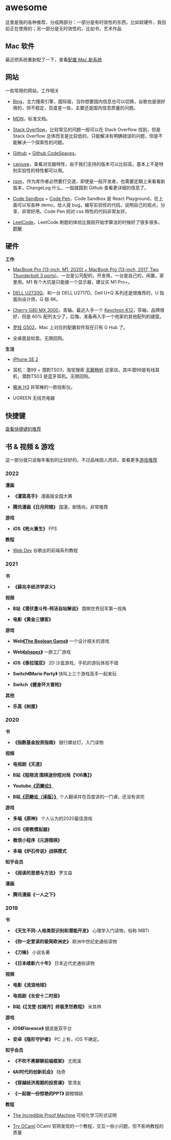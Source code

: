 # awesome

这里是我的各种推荐，分成两部分：一部分是有时效性的东西，比如软硬件，我目前正在使用的；另一部分是无时效性的，比如书，艺术作品

## Mac 软件

最近把系统重新配了一下，查看[配置 Mac 新系统](https://github.com/dancerphil/awesome/blob/master/SetupMac.md)

## 网站

一些常用的网站，工作相关

- [Bing](https://cn.bing.com/)，主力搜索引擎，国际版，当你想要国内信息也可以切换，谷歌也是很好用的，但不稳定，百度差一些，主要还是国内信息质量的问题。

- [MDN](https://developer.mozilla.org/zh-CN/)，标准文档。

- [Stack Overflow](https://stackoverflow.com/)，比较常见的问题一般可以在 Stack Overflow 找到，但是 Stack Overflow 总体而言是比较低的，只能解决有明确错误的问题，但是不能解决一个探索性的问题。

- [Github](https://github.com/) + [Github CodeSpaces](https://github.com/features/codespaces)。

- [caniuse](https://caniuse.com/)，查看浏览器特性，由于我们支持的版本可以比较高，基本上不是特别实验性的特性都可以用。

- [npm](https://www.npmjs.com/)，作为库作者必然要打交道，即使是一般开发者，也需要定期上来看看新版本，ChangeLog 什么，一般就跳到 Github 查看更详细的信息了。

- [Code Sandbox](https://codesandbox.io/) + [Code Pen](https://codepen.io/)，Code Sandbox 是 React Playground，在上面可以写各种 demo，给人提 bug，编写实验性的代码，说明自己的观点，分享，非常好用。Code Pen 则对 css 特性的代码非常友好。

- [LeetCode](https://leetcode-cn.com/)，LeetCode 刷题的体验比我刚开始学算法的时候好了很多很多。[题解](https://github.com/dancerphil/code-games/blob/master/leetcode/README.md)

## 硬件

__工作__

- [MacBook Pro (13-inch, M1, 2020) + MacBook Pro (13-inch, 2017, Two Thunderbolt 3 ports)](https://www.apple.com/macbook-pro/)，一台是公司配的，开发用，一台是自己的，闲置，家里用。M1 有个大坑是只能接一个显示器，建议买 M1 Pro+。

- [DELL U2720Q](https://www.dell.com/zh-cn/work/shop/accessories/apd/210-auzv)，和一台 DELL U2717D。Dell U+Q 系列还是很推荐的，U 指面向设计师，Q 指 4K。

- [Cherry G80 MX 3000](http://www.cherry.cn/view/product_detail/28)，青轴。最近入手一个 [Keychron K12](https://www.keychron.com/pages/keychron-k12-compact-wireless-60-layout-mechanical-keyboard)，茶轴，品牌很好，但是 60% 配列太少了，后悔，准备再入手一个他家的其他配列的键盘。

- [罗技 G502](https://www.logitechg.com.cn/zh-cn/products/gaming-mice/g502-proteus-spectrum-rgb-gaming-mouse.html)，Mac 上对应的配置软件现在只有 G Hub 了。

- 全桌面鼠标垫。无限回购。

__生活__

- [iPhone SE 2](https://www.apple.com.cn/iphone-se/)

- 耳机：潜99 + 潜韵TS03，淘宝搜索 [天籁畅听](https://shop100773609.taobao.com/?spm=a230r.1.0.0.308572349AXEMR) 这家店。其中潜99是有线耳机，潜韵TS03 是蓝牙耳机。无限回购。

- [极米 H3](https://detail.tmall.com/item.htm?spm=a230r.1.14.15.667a3bac19OrMP&id=585910543366&ns=1&abbucket=20&sku_properties=5919063:6536025) 非常棒的一款投影仪。

- UGREEN 无线充电器

## 快捷键

[查看快捷键的推荐](./Keymap.md)

## 书 & 视频 & 游戏

这一部分就只说每年看到的比较好的，不过品味因人而异。查看更多[游戏推荐](./Game.md)

### 2022

__漫画__

- __《灌篮高手》__ 漫画版全国大赛

- __腾讯漫画《日月同错》__ 国漫，剧情向，非常推荐

__游戏__

- __iOS《枪火重生》__ FPS

__教程__

- [Web Dev](https://web.dev/) 谷歌出的前端系列教程

### 2021

__书__

- __《薛兆丰经济学讲义》__

__视频__

- __B站《潜伏激斗传-柯洁自站解说》__ 围棋世界冠军第一视角

- __电影《黄金三镖客》__

__游戏__

- __Web[《The Boolean Game》](https://boolean.method.ac/)__ 一个设计相关的游戏

- __Web[《shapez》](https://shapez.io/)__ 一款工厂游戏

- __iOS《泰拉瑞亚》__ 2D 沙盒游戏，手机的游玩体验不错

- __Switch《Mario Party》__ 快叫上三个游戏高手一起来玩

- __Switch《健身环大冒险》__

__其他__

- __乐高《树屋》__

### 2020

__书__

- __《指数基金投资指南》__ 银行螺丝钉，入门读物

__视频__

- __电视剧《天道》__

- __B站《程晓流 围棋迷你短对局【106集】》__

- __Youtube[《范畴论》](https://www.youtube.com/watch?v=I8LbkfSSR58&list=PLbgaMIhjbmEnaH_LTkxLI7FMa2HsnawM_)__

- __B站[《范畴论（译版）》](https://www.bilibili.com/video/BV11r4y1w7uu?from=search&seid=6227753783224653829)__ 个人翻译并在百度讲的一门课，还没有讲完

__游戏__

- __多端《原神》__ 个人认为的2020最佳游戏

- __iOS《密教模拟器》__

- __微信小程序《元游围棋》__

- __多端《炉石传说》战棋模式__

__知乎会员__

- __《阅读的思想与方法》__ 罗文益

__漫画__

- __腾讯漫画《一人之下》__

### 2019

__书__

- __《天生不同-人格类型识别和潜能开发》__ 心理学入门读物，俗称 MBTI

- __《你一定爱读的极简欧洲史》__ 欧洲中世纪史通俗读物

- __《刀锋》__ 小说名著

- __《日本维新六十年》__ 日本近代史通俗读物

__视频__

- __电影《流浪地球》__

- __电视剧《长安十二时辰》__ 

- __B站《【戈登·拉姆齐】终极烹饪教程》__ 米其林

__游戏__

- __iOS《Florence》__ 据说是双平台

- __安卓《隐形守护者》__ PC 上有，iOS 不确定。

__知乎会员__

- __《不吹不黑聊聊前端框架》__ 尤雨溪

- __《AI时代的创新机会》__ 陆奇

- __《穿越经济周期的投资课》__ 管清友

- __《一起做一份惊艳的PPT》__ 郦橙锦妖

__教程__

- [The Incredible Proof Machine](http://incredible.pm/) 可视化学习形式证明

- [Try OCaml](https://try.ocamlpro.com/) OCaml 官网发现的一个教程，交互一些小问题，但不影响教程的
质量
